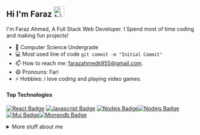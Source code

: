 ## Hi I'm Faraz <img src="https://user-images.githubusercontent.com/1303154/88677602-1635ba80-d120-11ea-84d8-d263ba5fc3c0.gif" width="28px" height="28px" alt="hi">

I'm Faraz Ahmed, A Full Stack Web Developer. I Spend most of time coding and making fun projects!

<!-- TODO: Add last video link -->

- 🔭 Computer Science Undergrade
- :computer: Most used line of code `git commit -m "Initial Commit"`
- 📫 How to reach me: farazahmedk955@gmail.com.
- 😄 Pronouns: Fari
- ⚡ Hobbies: i love coding and playing video games.

#### Top Technologies

<!-- TODO: Make technologies links takes you to repositories -->

[![React Badge](https://img.shields.io/badge/-React-61DBFB?style=for-the-badge&labelColor=black&logo=react&logoColor=61DBFB)](#) [![Javascript Badge](https://img.shields.io/badge/-Javascript-F0DB4F?style=for-the-badge&labelColor=black&logo=javascript&logoColor=F0DB4F)](#) [![Nodejs Badge](https://img.shields.io/badge/-Nodejs-3C873A?style=for-the-badge&labelColor=black&logo=node.js&logoColor=3C873A)](#)[![Nodejs Badge](https://img.shields.io/badge/-express-3C873A?style=for-the-badge&labelColor=black&logo=express&logoColor=3C873A)](#)[![Mui Badge](https://img.shields.io/badge/-MUI-0018F9?style=for-the-badge&labelColor=white&logo=mui&logoColor=000080)](#)[![Mongodb Badge](https://img.shields.io/badge/-Mongodb-589636?style=for-the-badge&labelColor=black&logo=mongodb&logoColor=589636)](#)


<details>
<summary>
  More stuff about me
</summary>

<br >
i love reading coding blogs to keep myself up to date with the new technologies and trends, i work with frontend and backend technologies following mern stack, mostly i love doing backend stuff i find it fun, i love the Nodejs's event driven paradigm!
  
<br>
 
  <p>want to know more about me</p>
  <a href="https://faraz-personal-portfolio.netlify.app/">portfolio</a>
  <a href="https://www.linkedin.com/in/faraz-ahmed-27379a235/">linkedin</a>
  <a href="https://twitter.com/potato_prgramer">twitter</a>

</br>
</br>

#### Github Stats

![Ipenywis's github stats](https://github-readme-stats.vercel.app/api?username=GeekkyCoder&count_private=false&theme=tokyonight)

### Top Languages
[![Top Langs](https://github-readme-stats.vercel.app/api/top-langs/?username=GeekkyCoder)](https://github.com/GeekkyCoder/github-readme-stats)

</details>
